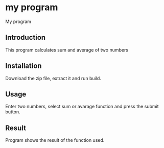 # my program
My program

## Introduction
This program calculates sum and average of two numbers

## Installation
Download the zip file, extract it and run build.

## Usage
Enter two numbers, select sum or avarage function and press the submit button.

## Result
Program shows the result of the function used.
